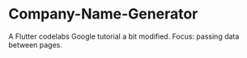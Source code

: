 # Company-Name-Generator
A Flutter codelabs Google tutorial a bit modified.
Focus: passing data between pages.
